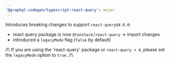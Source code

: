 ```yaml
---
'@graphql-codegen/typescript-react-query': major
---
```


Introduces breaking changes to support `react-query@4.0.0`:
- react query package is now `@tanstack/react-query` -> import changes
- introduced a `legacyMode` flag (`false` by default)

/!\ If you are using the 'react-query' package or `react-query < 4`, please set the `legacyMode` option to `true`. /!\

